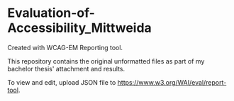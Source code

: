 # Evaluation-of-Accessibility_Mittweida

Created with WCAG-EM Reporting tool.

This repository contains the original unformatted files as part of my bachelor thesis' attachment and results.

To view and edit, upload JSON file to https://www.w3.org/WAI/eval/report-tool.

